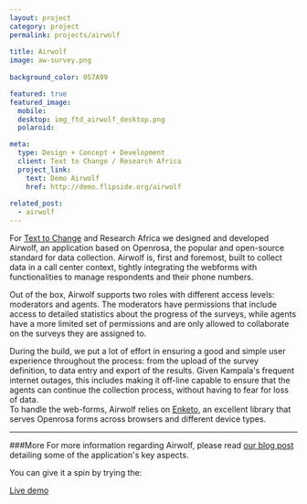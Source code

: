 ```yaml
---
layout: project
category: project
permalink: projects/airwolf
  
title: Airwolf
image: aw-survey.png
  
background_color: 057A99

featured: true
featured_image: 
  mobile: 
  desktop: img_ftd_airwolf_desktop.png
  polaroid:

meta: 
  type: Design + Concept + Development
  client: Text to Change / Research Africa
  project_link:
    text: Demo Airwolf
    href: http://demo.flipside.org/airwolf
  
related_post:
  - airwolf
---
```


For [Text to Change](http://texttochange.org) and Research Africa we designed and developed Airwolf, an application based on Openrosa, the popular and open-source standard for data collection. Airwolf is, first and foremost, built to collect data in a call center context, tightly integrating the webforms with functionalities to manage respondents and their phone numbers. 

Out of the box, Airwolf supports two roles with different access levels: moderators and agents. The moderators have permissions that include access to detailed statistics about the progress of the surveys, while agents have a more limited set of permissions and are only allowed to collaborate on the surveys they are assigned to.  

During the build, we put a lot of effort in ensuring a good and simple user experience throughout the process: from the upload of the survey definition, to data entry and export of the results. Given Kampala's frequent internet outages, this includes making it off-line capable to ensure that the agents can continue the collection process, without having to fear for loss of data.  
To handle the web-forms, Airwolf relies on [Enketo](https://enketo.org/), an excellent library that serves Openrosa forms across browsers and different device types.

***

###More
For more information regarding Airwolf, please read [our blog post](/notes/data-collection-for-call-centers/) detailing some of the application's key aspects.

You can give it a spin by trying the:

<a href="http://demo.flipside.org/airwolf" title="Demo Airwolf" class="cta-inline">Live demo</a>